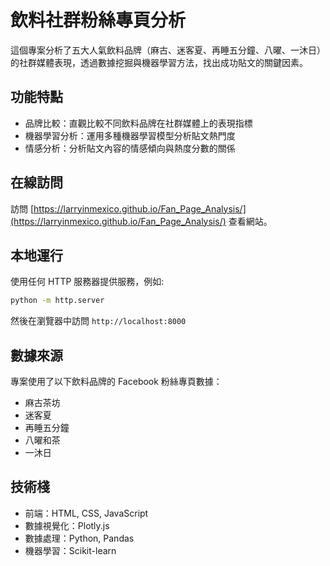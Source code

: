 # 飲料社群粉絲專頁分析

這個專案分析了五大人氣飲料品牌（麻古、迷客夏、再睡五分鐘、八曜、一沐日）的社群媒體表現，透過數據挖掘與機器學習方法，找出成功貼文的關鍵因素。

## 功能特點

* 品牌比較：直觀比較不同飲料品牌在社群媒體上的表現指標
* 機器學習分析：運用多種機器學習模型分析貼文熱門度
* 情感分析：分析貼文內容的情感傾向與熱度分數的關係

## 在線訪問

訪問 [https://larryinmexico.github.io/Fan_Page_Analysis/](https://larryinmexico.github.io/Fan_Page_Analysis/) 查看網站。

## 本地運行

使用任何 HTTP 服務器提供服務，例如:

```bash
python -m http.server
```

然後在瀏覽器中訪問 `http://localhost:8000`

## 數據來源

專案使用了以下飲料品牌的 Facebook 粉絲專頁數據：

* 麻古茶坊
* 迷客夏
* 再睡五分鐘
* 八曜和茶
* 一沐日

## 技術棧

* 前端：HTML, CSS, JavaScript
* 數據視覺化：Plotly.js
* 數據處理：Python, Pandas
* 機器學習：Scikit-learn

